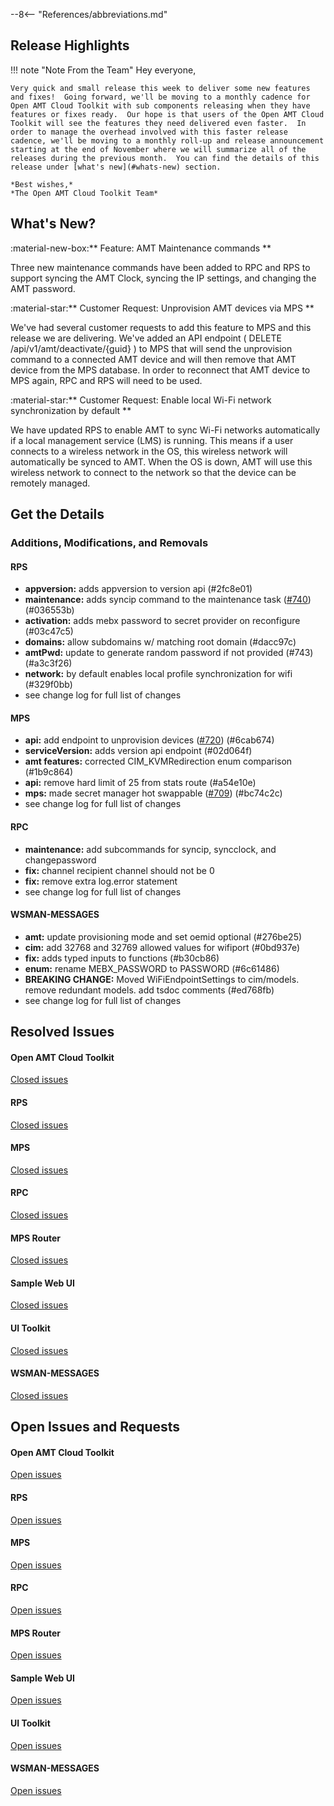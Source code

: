 --8<-- "References/abbreviations.md"
## Release Highlights

<!-- <div style="text-align:center;">
 <iframe width="800" height="450" src="https://www.youtube.com/embed/gTDXOdsCRZk" title="Open AMT v2.5 Release Video" frameborder="0" allow="accelerometer; autoplay; clipboard-write; encrypted-media; gyroscope; picture-in-picture" allowfullscreen></iframe>
</div>
<br> -->

!!! note "Note From the Team"
    Hey everyone,

    Very quick and small release this week to deliver some new features and fixes!  Going forward, we'll be moving to a monthly cadence for Open AMT Cloud Toolkit with sub components releasing when they have features or fixes ready.  Our hope is that users of the Open AMT Cloud Toolkit will see the features they need delivered even faster.  In order to manage the overhead involved with this faster release cadence, we'll be moving to a monthly roll-up and release announcement starting at the end of November where we will summarize all of the releases during the previous month.  You can find the details of this release under [what's new](#whats-new) section.

    *Best wishes,*  
    *The Open AMT Cloud Toolkit Team*


## What's New?

:material-new-box:** Feature: AMT Maintenance commands **

Three new maintenance commands have been added to RPC and RPS to support syncing the AMT Clock, syncing the IP settings, and changing the AMT password.

:material-star:** Customer Request: Unprovision AMT devices via MPS **

We've had several customer requests to add this feature to MPS and this release we are delivering.  We've added an API endpoint ( DELETE /api/v1/amt/deactivate/{guid} ) to MPS that will send the unprovision command to a connected AMT device and will then remove that AMT device from the MPS database.  In order to reconnect that AMT device to MPS again, RPC and RPS will need to be used.

:material-star:** Customer Request: Enable local Wi-Fi network synchronization by default **

We have updated RPS to enable AMT to sync Wi-Fi networks automatically if a local management service (LMS) is running.  This means if a user connects to a wireless network in the OS, this wireless network will automatically be synced to AMT.  When the OS is down, AMT will use this wireless network to connect to the network so that the device can be remotely managed.

## Get the Details

### Additions, Modifications, and Removals

#### RPS
- **appversion:** adds appversion to version api (#2fc8e01)
- **maintenance:** adds syncip command to the maintenance task ([#740](https://github.com/open-amt-cloud-toolkit/rps/issues/740)) (#036553b)
- **activation:** adds mebx password to secret provider on reconfigure (#03c47c5)
- **domains:** allow subdomains w/ matching root domain (#dacc97c)
- **amtPwd:** update to generate random password if not provided (#743) (#a3c3f26)
- **network:** by default enables local profile synchronization for wifi (#329f0bb)
- see change log for full list of changes

#### MPS
- **api:** add endpoint to unprovision devices ([#720](https://github.com/open-amt-cloud-toolkit/mps/issues/720)) (#6cab674)
- **serviceVersion:** adds version api endpoint (#02d064f)
- **amt features:** corrected CIM_KVMRedirection enum comparison (#1b9c864)
- **api:** remove hard limit of 25 from stats route (#a54e10e)
- **mps:** made secret manager hot swappable ([#709](https://github.com/open-amt-cloud-toolkit/mps/issues/709)) (#bc74c2c)
- see change log for full list of changes

#### RPC
- **maintenance:** add subcommands for syncip, syncclock, and changepassword
- **fix:** channel recipient channel should not be 0
- **fix:** remove extra log.error statement
- see change log for full list of changes

#### WSMAN-MESSAGES
- **amt:** update provisioning mode and set oemid optional (#276be25)
- **cim:** add 32768 and 32769 allowed values for wifiport (#0bd937e)
- **fix:** adds typed inputs to functions (#b30cb86)
- **enum:** rename MEBX_PASSWORD to PASSWORD (#6c61486)
- **BREAKING CHANGE:** Moved WiFiEndpointSettings to cim/models.  remove redundant models.  add tsdoc comments (#ed768fb)
- see change log for full list of changes

## Resolved Issues
#### Open AMT Cloud Toolkit
[Closed issues](https://github.com/open-amt-cloud-toolkit/open-amt-cloud-toolkit/issues?q=is%3Aissue+is%3Aclosed)
#### RPS
[Closed issues](https://github.com/open-amt-cloud-toolkit/rps/issues?q=is%3Aissue+is%3Aclosed)
#### MPS
[Closed issues](https://github.com/open-amt-cloud-toolkit/mps/issues?q=is%3Aissue+is%3Aclosed)
#### RPC
[Closed issues](https://github.com/open-amt-cloud-toolkit/rpc-go/issues?q=is%3Aissue+is%3Aclosed)
#### MPS Router
[Closed issues](https://github.com/open-amt-cloud-toolkit/mps-router/issues?q=is%3Aissue+is%3Aclosed)
#### Sample Web UI
[Closed issues](https://github.com/open-amt-cloud-toolkit/sample-web-ui/issues?q=is%3Aissue+is%3Aclosed)
#### UI Toolkit
[Closed issues](https://github.com/open-amt-cloud-toolkit/ui-toolkit/issues?q=is%3Aissue+is%3Aclosed)
#### WSMAN-MESSAGES
[Closed issues](https://github.com/open-amt-cloud-toolkit/wsman-messages/issues?q=is%3Aissue+is%3Aclosed)

## Open Issues and Requests
#### Open AMT Cloud Toolkit
[Open issues](https://github.com/open-amt-cloud-toolkit/open-amt-cloud-toolkit/issues)
#### RPS
[Open issues](https://github.com/open-amt-cloud-toolkit/rps/issues)
#### MPS
[Open issues](https://github.com/open-amt-cloud-toolkit/mps/issues)
#### RPC
[Open issues](https://github.com/open-amt-cloud-toolkit/rpc-go/issues)
#### MPS Router
[Open issues](https://github.com/open-amt-cloud-toolkit/mps-router/issues)
#### Sample Web UI
[Open issues](https://github.com/open-amt-cloud-toolkit/sample-web-ui/issues)
#### UI Toolkit
[Open issues](https://github.com/open-amt-cloud-toolkit/ui-toolkit/issues)
#### WSMAN-MESSAGES
[Open issues](https://github.com/open-amt-cloud-toolkit/wsman-messages/issues)
